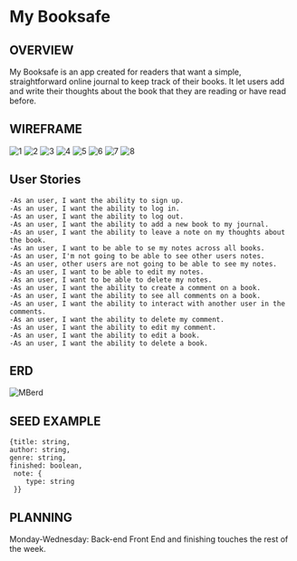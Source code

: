 # My Booksafe 

## OVERVIEW
My Booksafe is an app created for readers that want a simple, straightforward online journal to keep track of their books. It let users add and write their thoughts about the book that they are reading or have read before.

## WIREFRAME
![1](https://user-images.githubusercontent.com/77081100/194776339-616ce18e-41ae-49d9-8b51-e32df5c5b15f.jpg)
![2](https://user-images.githubusercontent.com/77081100/194776356-f2041351-9d50-4002-a43f-1f380fd2306b.jpg)
![3](https://user-images.githubusercontent.com/77081100/194776359-3db0b486-45f9-4696-8544-76f3619d41d6.jpg)
![4](https://user-images.githubusercontent.com/77081100/194776363-943f37b9-cff7-44d4-982c-b35b85f210b7.jpg)
![5](https://user-images.githubusercontent.com/77081100/194776366-0dff3693-9a28-49c2-8971-67c6d381d227.jpg)
![6](https://user-images.githubusercontent.com/77081100/194776369-d7dfb753-ea08-477d-a527-c9b712eb5aaf.jpg)
![7](https://user-images.githubusercontent.com/77081100/194776372-d8295845-0bef-4bac-851c-5f41f8178ae4.jpg)
![8](https://user-images.githubusercontent.com/77081100/194776374-a00458e4-87d7-42a4-b5f1-6e55ac881d95.jpg)

## User Stories
```
-As an user, I want the ability to sign up.
-As an user, I want the ability to log in.
-As an user, I want the ability to log out.
-As an user, I want the ability to add a new book to my journal.
-As an user, I want the ability to leave a note on my thoughts about the book.
-As an user, I want to be able to se my notes across all books.
-As an user, I'm not going to be able to see other users notes.
-As an user, other users are not going to be able to see my notes.
-As an user, I want to be able to edit my notes.
-As an user, I want to be able to delete my notes.
-As an user, I want the ability to create a comment on a book.
-As an user, I want the ability to see all comments on a book.
-As an user, I want the ability to interact with another user in the comments.
-As an user, I want the ability to delete my comment.
-As an user, I want the ability to edit my comment.
-As an user, I want the ability to edit a book. 
-As an user, I want the ability to delete a book.
```

## ERD

![MBerd](https://user-images.githubusercontent.com/77081100/194913610-15e615e3-f17f-4a48-a9b5-0717355b1037.jpg)

##  SEED EXAMPLE
```
{title: string,
author: string,
genre: string,
finished: boolean,
 note: {
    type: string
 }}
```
## PLANNING
Monday-Wednesday: Back-end
Front End and finishing touches the rest of the week.